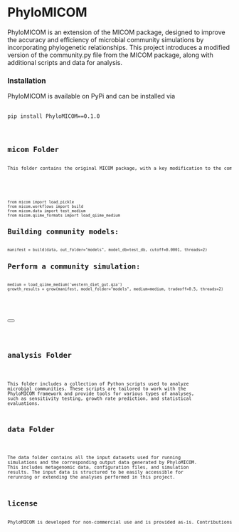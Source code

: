 # PhyloMICOM
PhyloMICOM is an extension of the MICOM package, designed to improve the accuracy and efficiency of microbial community simulations by incorporating phylogenetic relationships. This project introduces a modified version of the community.py file from the MICOM package, along with additional scripts and data for analysis.

<h3 style="font-size: 16px;">Installation</h3>
PhyloMICOM is available on PyPi and can be installed via

<pre>
  <code>
pip install PhyloMICOM==0.1.0
  <code>
<pre>   
<h3 style="font-size: 16px;">micom Folder</h3>
This folder contains the original MICOM package, with a key modification to the community.py file. The modification, known as PhyloMICOM, pools the metabolic models of phylogenetically related organisms at the order level. This allows for more accurate and phylogenetically-informed simulations of microbial communities.


<div>
  <pre>
    <code>
from micom import load_pickle
from micom.workflows import build
from micom.data import test_medium
from micom.qiime_formats import load_qiime_medium
<h3 style="font-size: 16px;">Building community models:</h3>
manifest = build(data, out_folder="models", model_db=test_db, cutoff=0.0001, threads=2)
<h3 style="font-size: 16px;">Perform a community simulation:</h3>
medium = load_qiime_medium('western_diet_gut.qza')
growth_results = grow(manifest, model_folder="models", medium=medium, tradeoff=0.5, threads=2)
    </code>
  </pre>
  <button onclick="copyCode()"></button>
</div>

<h3 style="font-size: 16px;">analysis Folder</h3>

This folder includes a collection of Python scripts used to analyze microbial communities. These scripts are tailored to work with the PhyloMICOM framework and provide tools for various types of analyses, such as sensitivity testing, growth rate prediction, and statistical evaluations.

<h3 style="font-size: 16px;">data Folder</h3>

The data folder contains all the input datasets used for running simulations and the corresponding output data generated by PhyloMICOM. This includes metagenomic data, configuration files, and simulation results. The input data is structured to be easily accessible for rerunning or extending the analyses performed in this project.

<h3 style="font-size: 16px;">license</h3>
PhyloMICOM is developed for non-commercial use and is provided as-is. Contributions are welcome and appreciated. For inquiries about collaborations or commercial usage and development, please contact us at s.mofidifar@gmail.com
